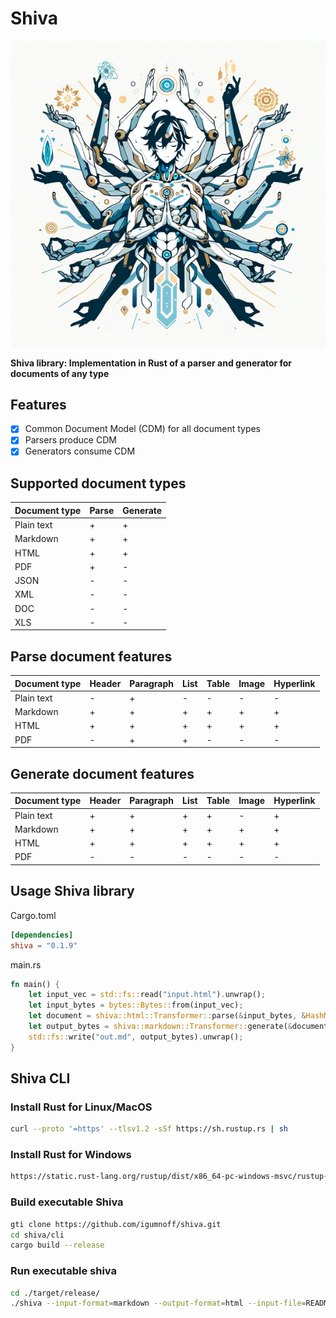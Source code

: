 # Shiva

![shiva](logo.png)

**Shiva library: Implementation in Rust of a parser and generator for documents of any type**

## Features
- [x] Common Document Model (CDM) for all document types
- [x] Parsers produce CDM
- [x] Generators consume CDM

## Supported document types

| Document type | Parse | Generate |
|---------------|-------|----------|
| Plain text    | +     | +        |
| Markdown      | +     | +        |
| HTML          | +     | +        |
| PDF           | +     | -        |
| JSON          | -     | -        |
| XML           | -     | -        |
| DOC           | -     | -        |
| XLS           | -     | -        |


## Parse document features

| Document type | Header | Paragraph | List | Table | Image | Hyperlink |
|---------------|--------|-----------|------|-------|-------|-----------|
| Plain text    | -      | +         | -    | -     | -     | -         |
| Markdown      | +      | +         | +    | +     | +     | +         |
| HTML          | +      | +         | +    | +     | +     | +         |
| PDF           | -      | +         | +    | -     | -     | -         |

## Generate document features

| Document type | Header | Paragraph  | List | Table | Image | Hyperlink |
|---------------|--------|------------|------|-------|-------|-----------|
| Plain text    | +      | +          | +    | +     | -     | +         |
| Markdown      | +      | +          | +    | +     | +     | +         |
| HTML          | +      | +          | +    | +     | +     | +         |
| PDF           | -      | -          | -    | -     | -     | -         |

## Usage Shiva library

Cargo.toml
```toml
[dependencies]
shiva = "0.1.9"
```

main.rs
```rust
fn main() {
    let input_vec = std::fs::read("input.html").unwrap();
    let input_bytes = bytes::Bytes::from(input_vec);
    let document = shiva::html::Transformer::parse(&input_bytes, &HashMap::new()).unwrap();
    let output_bytes = shiva::markdown::Transformer::generate(&document, &HashMap::new()).unwrap();
    std::fs::write("out.md", output_bytes).unwrap();
}
```


## Shiva CLI
### Install Rust for Linux/MacOS
```bash 
curl --proto '=https' --tlsv1.2 -sSf https://sh.rustup.rs | sh
```
### Install Rust for Windows
```bash
https://static.rust-lang.org/rustup/dist/x86_64-pc-windows-msvc/rustup-init.exe
```
### Build executable Shiva
```bash
gti clone https://github.com/igumnoff/shiva.git
cd shiva/cli
cargo build --release
```
### Run executable shiva
```bash
cd ./target/release/
./shiva --input-format=markdown --output-format=html --input-file=README.md --output-file=README.html
```